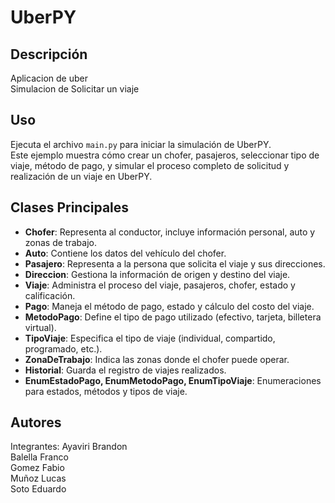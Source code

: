 # UberPY

## Descripción
Aplicacion de uber <br>
Simulacion de Solicitar un viaje

## Uso
Ejecuta el archivo `main.py` para iniciar la simulación de UberPY.  
Este ejemplo muestra cómo crear un chofer, pasajeros, seleccionar tipo de viaje, método de pago, y simular el proceso completo de solicitud y realización de un viaje en UberPY.

## Clases Principales
- **Chofer**: Representa al conductor, incluye información personal, auto y zonas de trabajo.
- **Auto**: Contiene los datos del vehículo del chofer.
- **Pasajero**: Representa a la persona que solicita el viaje y sus direcciones.
- **Direccion**: Gestiona la información de origen y destino del viaje.
- **Viaje**: Administra el proceso del viaje, pasajeros, chofer, estado y calificación.
- **Pago**: Maneja el método de pago, estado y cálculo del costo del viaje.
- **MetodoPago**: Define el tipo de pago utilizado (efectivo, tarjeta, billetera virtual).
- **TipoViaje**: Especifica el tipo de viaje (individual, compartido, programado, etc.).
- **ZonaDeTrabajo**: Indica las zonas donde el chofer puede operar.
- **Historial**: Guarda el registro de viajes realizados.
- **EnumEstadoPago, EnumMetodoPago, EnumTipoViaje**: Enumeraciones para estados, métodos y tipos de viaje.

## Autores
Integrantes: Ayaviri Brandon<br>Balella Franco<br>Gomez Fabio<br>Muñoz Lucas<br>Soto Eduardo 